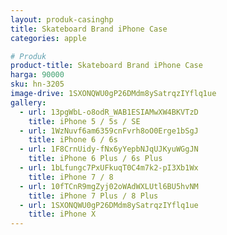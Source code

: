 ```yaml
---
layout: produk-casinghp
title: Skateboard Brand iPhone Case
categories: apple

# Produk
product-title: Skateboard Brand iPhone Case
harga: 90000
sku: hn-3205
image-drive: 1SXONQWU0gP26DMdm8ySatrqzIYflq1ue
gallery:
  - url: 13pgWbL-o8odR_WAB1ESIAMwXW4BKVTzD
    title: iPhone 5 / 5s / SE
  - url: 1WzNuvf6am6359cnFvrh8oO0Erge1bSgJ
    title: iPhone 6 / 6s
  - url: 1F8CrnUidy-fNx6yYepbNJqUJKyuWGgJN
    title: iPhone 6 Plus / 6s Plus
  - url: 1bLfungc7PxUFkuqT0C4m7k2-pI3Xb1Wx
    title: iPhone 7 / 8
  - url: 10fTCnR9mgZyj02oWAdWXLUtl6BU5hvNM
    title: iPhone 7 Plus / 8 Plus
  - url: 1SXONQWU0gP26DMdm8ySatrqzIYflq1ue
    title: iPhone X
---
```

